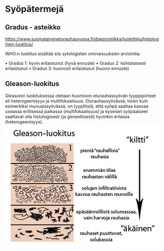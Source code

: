 # Syöpätermejä

## Gradus - asteikko
https://www.suomalaineneturauhassyopa.fi/diagnostiikka/luokittelu/histologinen-luokitus/

WHO:n luokitus sisältää siis sytologisten ominaisuuksien arviointia:

• Gradus 1: hyvin erilaistunut (hyvä ennuste)
• Gradus 2: kohtalaisesti erilaistunut
• Gradus 3: huonosti erilaistunut (huono ennuste)

## Gleason-luokitus
Gleasonin luokituksessa otetaan huomioon eturauhassyövän tyyppipiirteet eli heterogeenisyys ja multifokaalisuus. Eturauhassyövässä, toisin kuin esimerkiksi munuaissyövässä, on tyypillistä, että syöpä saattaa kasvaa useassa erillisessä paikassa (multifokaalisuus) ja kyseiset syöpäalueet saattavat olla histologisesti (ja geneettisesti) hyvinkin erilaisia (heterogeenisyys).
![Gleanson-luokitus kuva](gleason-luokitus.jpg)
